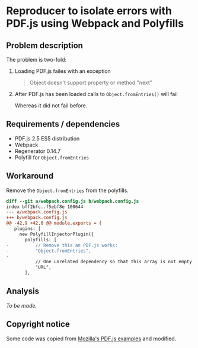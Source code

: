 
# Reproducer to isolate errors with PDF.js using Webpack and Polyfills

## Problem description

The problem is two-fold:

1. Loading PDF.js failes with an exception

   > Object doesn't support property or method "next"

2. After PDF.js has been loaded calls to `Object.fromEntries()` will fail

   Whereas it did not fail before.


## Requirements / dependencies

- PDF.js 2.5 ES5 distribution
- Webpack
- Regenerator 0.14.7
- Polyfill for `Object.fromEntries`

## Workaround

Remove the `Object.fromEntries` from the polyfills.

```diff
diff --git a/webpack.config.js b/webpack.config.js
index bff2bfc..f5ebf8e 100644
--- a/webpack.config.js
+++ b/webpack.config.js
@@ -42,9 +42,6 @@ module.exports = {
   plugins: [
     new PolyfillInjectorPlugin({
       polyfills: [
-          // Remove this an PDF.js works:
-          "Object.fromEntries",
-
           // One unrelated dependency so that this array is not empty (when editng)
           "URL",
       ],
```


## Analysis

_To be made._


## Copyright notice

Some code was copied from [Mozilla's PDF.js examples][mod-pdfjs-example] and modified.

[mod-pdfjs-example]: https://github.com/mozilla/pdf.js/tree/master/examples
